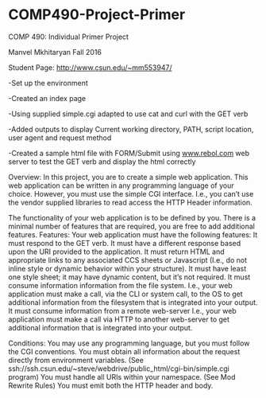 # COMP490-Project-Primer
COMP 490: Individual Primer Project

Manvel Mkhitaryan
Fall 2016

Student Page: http://www.csun.edu/~mm553947/


-Set up the environment

-Created an index page

-Using supplied simple.cgi adapted to use cat and curl with the GET verb

-Added outputs to display Current working directory, PATH, script location, user agent and request method

-Created a sample html file with FORM/Submit using www.rebol.com web server to test the GET verb and display the html correctly

Overview:
In this project, you are to create a simple web application.  This web application can be written in any programming language of your choice.  However, you must use the simple CGI interface.  I.e., you can’t use the vendor supplied libraries to read access the HTTP Header information.

The functionality of your web application is to be defined by you.  There is a minimal number of features that are required, you are free to add additional features. 
Features:
Your web application must have the following features:
It must respond to the GET verb.
It must have a different response based upon the URI provided to the application.
It must return HTML and appropriate links to any associated CCS sheets or Javascript (I.e., do not inline style or dynamic behavior within your structure).
It must have least one style sheet; it may have dynamic content, but it’s not required.
It must consume information information from the file system.
I.e., your web application must make a call, via the CLI or system call, to the OS to get additional information from the filesystem that is integrated into your output. 
It must consume information from a remote web-server
I.e., your web application must make a call via HTTP to another web-server to get additional information that is integrated into your output.

Conditions:
You may use any programming language, but you must follow the CGI conventions.
You must obtain all information about the request directly from environment variables.
(See ssh://ssh.csun.edu/~steve/webdrive/public_html/cgi-bin/simple.cgi program)
You must handle all URIs within your namespace. 
(See Mod Rewrite Rules)
You must emit both the HTTP header and body.
